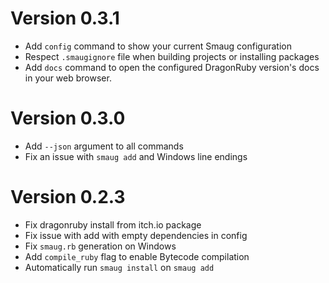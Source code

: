 # Version 0.3.1

* Add `config` command to show your current Smaug configuration
* Respect `.smaugignore` file when building projects or installing packages
* Add `docs` command to open the configured DragonRuby version's docs in your web browser.

# Version 0.3.0

* Add `--json` argument to all commands
* Fix an issue with `smaug add` and Windows line endings

# Version 0.2.3

* Fix dragonruby install from itch.io package
* Fix issue with add with empty dependencies in config
* Fix `smaug.rb` generation on Windows
* Add `compile_ruby` flag to enable Bytecode compilation
* Automatically run `smaug install` on `smaug add`
